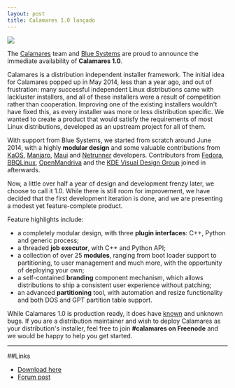 ```yaml
---
layout: post
title: Calamares 1.0 lançado
---
```


<img src="{{ site.baseurl }}/images/calamares-1.0.jpg">

The [Calamares](http://calamares.io/) team and [Blue Systems](http://www.blue-systems.com/) are proud to announce the immediate availability of **Calamares 1.0**.

Calamares is a distribution independent installer framework. The initial idea for Calamares popped up in May 2014, less than a year ago, and out of frustration: many successful independent Linux distributions came with lackluster installers, and all of these installers were a result of competition rather than cooperation. Improving one of the existing installers wouldn't have fixed this, as every installer was more or less distribution specific. We wanted to create a product that would satisfy the requirements of most Linux distributions, developed as an upstream project for all of them.

With support from Blue Systems, we started from scratch around June 2014, with a highly **modular design** and some valuable contributions from [KaOS](http://kaosx.us/), [Manjaro](http://manjaro.org/), [Maui](http://www.maui-project.org/) and [Netrunner](http://www.netrunner-os.com/) developers. Contributors from [Fedora](https://getfedora.org/), [BBQLinux](http://bbqlinux.org/), [OpenMandriva](https://openmandriva.org/) and the [KDE Visual Design Group](https://vdesign.kde.org/) joined in afterwards.

Now, a little over half a year of design and development frenzy later, we choose to call it 1.0. While there is still room for improvement, we have decided that the first development iteration is done, and we are presenting a modest yet feature-complete product.

Feature highlights include:

* a completely modular design, with three **plugin interfaces**: C++, Python and generic process;
* a threaded **job executor**, with C++ and Python API;
* a collection of over 25 **modules**, ranging from boot loader support to partitioning, to user management and much more, with the opportunity of deploying your own;
* a self-contained **branding** component mechanism, which allows distributions to ship a consistent user experience without patching;
* an advanced **partitioning** tool, with automation and resize functionality and both DOS and GPT partition table support.

While Calamares 1.0 is production ready, it does have [known](http://calamares.io/bugs/) and unknown bugs. If you are a distribution maintainer and wish to deploy Calamares as your distribution's installer, feel free to join **#calamares on Freenode** and we would be happy to help you get started.

----

##Links

* [Download here](http://sourceforge.net/projects/manjarotest/files/0.9.0/xfce-minimal/0.9.0-dev/)
* [Forum post](https://forum.manjaro.org/index.php?topic=16191.0)
